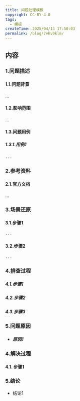 ```yaml
---
title: 问题处理模板
copyright: CC-BY-4.0
tags:
  - 模板
createTime: 2025/04/13 17:50:03
permalink: /blog/7vhv0klm/
---
```


## 内容

### 1.问题描述

#### 1.1.问题背景

...

#### 1.2.影响范围

...

#### 1.3.问题用例

##### 1.3.1.用例1

```bash
...
```

### 2.参考资料

#### 2.1.官方文档

...

### 3.场景还原

#### 3.1.步骤1

```cmd
...
```

#### 3.2.步骤2

```bash
...
```

### 4.排查过程

##### 4.1.步骤1

##### 4.2.步骤2

##### 4.3.步骤3

### 5.问题原因

- ##### 原因1


### 4.解决过程

#### 4.1. 步骤1

### 5.结论

- 结论1

